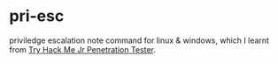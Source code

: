 # pri-esc
priviledge escalation note command for linux & windows, which I learnt from [Try Hack Me Jr Penetration Tester](https://tryhackme.com/paths).
